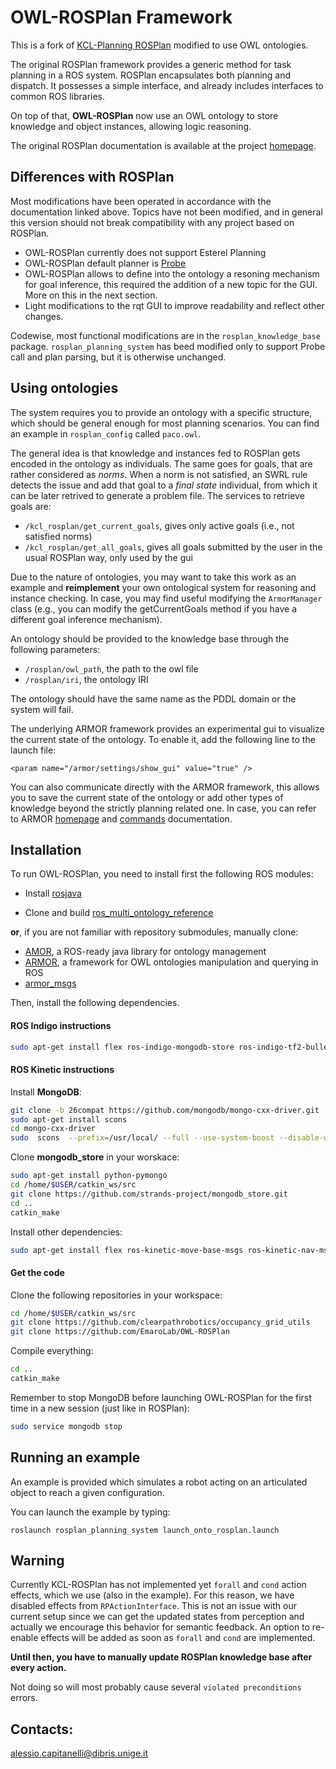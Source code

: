 OWL-ROSPlan Framework
=====================

This is a fork of [KCL-Planning ROSPlan](https://github.com/KCL-Planning/ROSPlan) modified to use OWL ontologies.

The original ROSPlan framework provides a generic method for task planning in a ROS system. ROSPlan encapsulates both planning and dispatch. It possesses a simple interface, and already includes interfaces to common ROS libraries.

On top of that, **OWL-ROSPlan** now use an OWL ontology to store knowledge and object instances, allowing logic reasoning.

The original ROSPlan documentation is available at the project
[homepage](http://kcl-planning.github.io/ROSPlan/).

## Differences with ROSPlan

Most modifications have been operated in accordance with the documentation linked above. Topics have not been modified, and in general this version should not break compatibility with any project based on ROSPlan.

+ OWL-ROSPlan currently does not support Esterel Planning
+ OWL-ROSPlan default planner is [Probe](http://www.ai.upf.edu/software/probe-classical-planner)
+ OWL-ROSPlan allows to define into the ontology a resoning mechanism for goal inference, this required the addition of a new topic for the GUI. More on this in the next section.
+ Light modifications to the rqt GUI to improve readability and reflect other changes.

Codewise, most functional modifications are in the ```rosplan_knowledge_base``` package. ```rosplan_planning_system``` has beed modified only to support Probe call and plan parsing, but it is otherwise unchanged. 

## Using ontologies

The system requires you to provide an ontology with a specific structure, which should be general enough for most planning scenarios. You can find an example in ```rosplan_config``` called ```paco.owl```.

 The general idea is that knowledge and instances fed to ROSPlan gets encoded in the ontology as individuals. The same goes for goals, that are rather considered as *norms*. When a norm is not satisfied, an SWRL rule detects the issue and add that goal to a *final state* individual, from which it can be later retrived to generate a problem file. The services to retrieve goals are:

+ ```/kcl_rosplan/get_current_goals```, gives only active goals (i.e., not satisfied norms)
+ ```/kcl_rosplan/get_all_goals```, gives all goals submitted by the user in the usual ROSPlan way, only used by the gui

Due to the nature of ontologies, you may want to take this work as an example and **reimplement** your own ontological system for reasoning and instance checking. In case, you may find useful modifying the ```ArmorManager``` class (e.g., you can modify the getCurrentGoals method if you have a different goal inference mechanism).

An ontology should be provided to the knowledge base through the following parameters:

+ ```/rosplan/owl_path```, the path to the owl file
+ ```/rosplan/iri```, the ontology IRI

The ontology should have the same name as the PDDL domain or the system will fail.

The underlying ARMOR framework provides an experimental gui to visualize the current state of the ontology. To enable it, add the following line to the launch file:

```<param name="/armor/settings/show_gui" value="true" />```

You can also communicate directly with the ARMOR framework, this allows you to save the current state of the ontology or add other types of knowledge beyond the strictly planning related one. In case, you can refer to ARMOR [homepage](https://github.com/EmaroLab/armor) and [commands](https://github.com/EmaroLab/armor/blob/master/commands.md) documentation.

## Installation

To run OWL-ROSPlan, you need to install first the following ROS modules:

+ Install [rosjava](http://wiki.ros.org/rosjava/Tutorials/indigo/Installation)

+ Clone and build [ros_multi_ontology_reference](https://github.com/EmaroLab/ros_multi_ontology_references) 

**or**, if you are not familiar with repository submodules, manually clone:

+ [AMOR](https://github.com/EmaroLab/multi_ontology_reference), a ROS-ready java library for ontology management
+ [ARMOR](https://github.com/EmaroLab/armor), a framework for OWL ontologies manipulation and querying in ROS
+ [armor_msgs](https://github.com/EmaroLab/armor_msgs)

Then, install the following dependencies.

#### ROS Indigo instructions

```sh
sudo apt-get install flex ros-indigo-mongodb-store ros-indigo-tf2-bullet freeglut3-dev
```

#### ROS Kinetic instructions

Install **MongoDB**:

```sh
git clone -b 26compat https://github.com/mongodb/mongo-cxx-driver.git
sudo apt-get install scons
cd mongo-cxx-driver
sudo  scons  --prefix=/usr/local/ --full --use-system-boost --disable-warnings-as-errors
```

Clone **mongodb_store** in your worskace:

```sh
sudo apt-get install python-pymongo
cd /home/$USER/catkin_ws/src
git clone https://github.com/strands-project/mongodb_store.git
cd ..
catkin_make
```

Install other dependencies:

```sh
sudo apt-get install flex ros-kinetic-move-base-msgs ros-kinetic-nav-msgs ros-kinetic-tf2-bullet freeglut3-dev
``` 

#### Get the code

Clone the following repositories in your workspace:

```sh
cd /home/$USER/catkin_ws/src
git clone https://github.com/clearpathrobotics/occupancy_grid_utils
git clone https://github.com/EmaroLab/OWL-ROSPlan
```

Compile everything:

```sh
cd ..
catkin_make
```

Remember to stop MongoDB before launching OWL-ROSPlan for the first time in a new session (just like in ROSPlan):

```sh
sudo service mongodb stop
```

## Running an example

An example is provided which simulates a robot acting on an articulated object to reach a given configuration. 

You can launch the example by typing:

 ```roslaunch rosplan_planning_system launch_onto_rosplan.launch```

## Warning

Currently KCL-ROSPlan has not implemented yet `forall` and `cond` action effects, which we use (also in the example).
For this reason, we have disabled effects from `RPActionInterface`.
This is not an issue with our current setup since we can get the updated states from perception and actually we encourage this behavior for semantic feedback.
An option to re-enable effects will be added as soon as `forall` and `cond` are implemented.

**Until then, you have to manually update ROSPlan knowledge base after every action.**

Not doing so will most probably cause several `violated preconditions` errors.

## Contacts:

[alessio.capitanelli@dibris.unige.it](mailto:alessio.capitanelli@dibris.unige.it)

